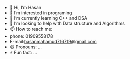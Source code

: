 - 👋 Hi, I’m Hasan
- 👀 I’m interested in programing
- 🌱 I’m currently learning C++ and DSA
- 💞️ I’m looking to help with Data structure and Algorithms
- 📫 How to reach me:
-  phone: 01909558178
-  E-mail:hasanmahamud716719@gmail.com
- 😄 Pronouns: ...
- ⚡ Fun fact: ...

<!---
khasan121 is a ✨ special ✨ repository because its `README.md` (this file) appears on your GitHub profile.
You can click the Preview link to take a look at your changes.
--->
